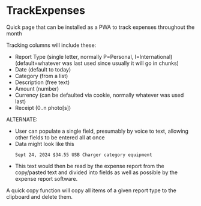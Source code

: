 # TrackExpenses
Quick page that can be installed as a PWA to track expenses throughout the month

Tracking columns will include these:
* Report Type (single letter, normally P=Personal, I=International) (default=whatever was last used since usually it will go in chunks)
* Date (default to today)
* Category (from a list)
* Description (free text)
* Amount (number)
* Currency (can be defaulted via cookie, normally whatever was used last)
* Receipt (0..n photo[s])

ALTERNATE:
* User can populate a single field, presumably by voice to text, allowing other fields to be entered all at once
* Data might look like this
    ```
    Sept 24, 2024 $34.55 USB Charger category equipment
    ```
* This text would then be read by the expense report from the copy/pasted text and divided into fields as well as possible by the expense report software.
  
A quick copy function will copy all items of a given report type to the clipboard and delete them.


